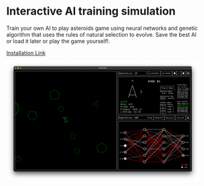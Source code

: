 # Interactive AI training simulation

Train your own AI to play asteroids game using neural networks and genetic algorithm that uses the rules of natural selection to evolve. Save the best AI or load it later or play the game yourself!.

[Installation Link](https://github.com/sparshg/asteroids-genetic/releases/tag/v0.1.0)

![](assets/demo.png)